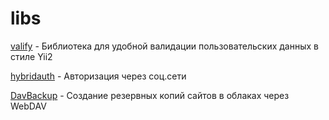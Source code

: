 # libs
[valify](https://github.com/xphoenyx/valify/tree/master/examples) - Библиотека для удобной валидации пользовательских данных в стиле Yii2

[hybridauth](https://github.com/hybridauth/hybridauth) - Авторизация через соц.сети

[DavBackup](https://github.com/dmamontov/davbackup/blob/master/DavBackup.php) - Создание резервных копий сайтов в облаках через WebDAV
